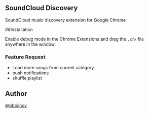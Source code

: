 ## SoundCloud Discovery

SoundCloud music discovery extension for Google Chrome


##Installation

Enable debug mode in the Chrome Extensions and drag the `.crx` file anywhere in the window.

### Feature Request

* Load more songs from current category
* push notifications
* shuffle playlist

## Author

[@pbojinov](http://twitter.com/pbojinov)
